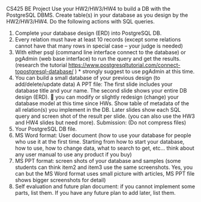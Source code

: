 CS425 BE Project
Use your HW2/HW3/HW4 to build a DB with the PostgreSQL DBMS.
Create table(s) in your database as you design by the HW2/HW3/HW4.
Do the following actions with SQL queries.
1. Complete your database design (ERD) into PostgreSQL DB.
2. Every relation must have at least 10 records (except some relations cannot
have that many rows in special case – your judge is needed)
3. With either psql (command line interface connect to the database) or
pgAdmin (web base interface) to run the query and get the results.
(research the tutorial https://www.postgresqltutorial.com/connect-topostgresql-database/ ) * strongly suggest to use pgAdmin at this time.
4. You can build a small database of your previous design (to
add/delete/update data)
A PPT file:
The first slide includes your database title and your name.
The second slide shows your entire DB design (ERD).  you can modify or slightly
redesign (change) your database model at this time since HWs.
Show table of metadata of the all relation(s) you implement in the DB.
Later slides show each SQL query and screen shot of the result per slide. (you can
also use the HW3 and HW4 slides but need more).
Submission: (Do not compress files)
1. Your PostgreSQL DB file.
2. MS Word format: User document (how to use your database for people
who use it at the first time. Starting from how to start your database, how
to use, how to change data, what to search to get, etc… think about any
user manual to use any product if you buy)
3. MS PPT format: screen shots of your database and samples (some students
can think item2 and item3 use the same screenshots. Yes, you can but the
MS Word format uses small picture with articles, MS PPT file shows bigger
screenshots for detail)
4. Self evaluation and future plan document: if you cannot implement some
parts, list them. If you have any future plan to add later, list them.